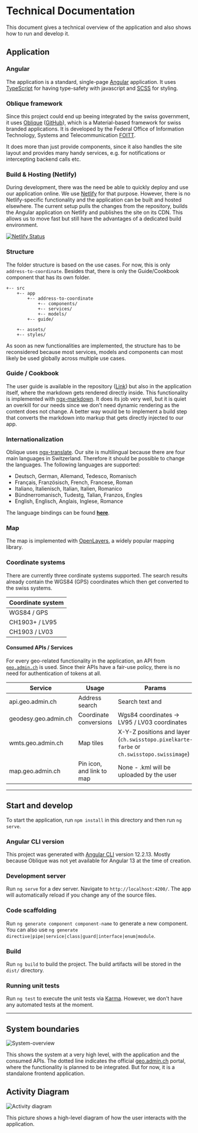 # Technical Documentation
This document gives a technical overview of the application and also shows how to run and develop it.

## Application

### Angular
The application is a standard, single-page [Angular](https://angular.io) application. It uses [TypeScript](https://www.typescriptlang.org) for having type-safety with javascript and [SCSS](https://sass-lang.com) for styling.

### Oblique framework
Since this project could end up beeing integrated by the swiss government, it uses [Oblique](https://oblique.bit.admin.ch/oblique) ([GitHub](https://github.com/oblique-bit/oblique)), which is a Material-based framework for swiss branded applications. It is developed by the Federal Office of Information Technology, Systems and Telecommunication [FOITT](https://bit.admin.ch).

It does more than just provide components, since it also handles the site layout and provides many handy services, e.g. for notifications or intercepting backend calls etc.

### Build & Hosting (Netlify)
During development, there was the need be able to quickly deploy and use our application online. We use [Netlify](https://www.netlify.com/) for that purpose. However, there is no Netlify-specific functionality and the application can be built and hosted elsewhere. The current setup pulls the changes from the repository, builds the Angular application on Netlify and publishes the site on its CDN. This allows us to move fast but still have the advantages of a dedicated build environment.

[![Netlify Status](https://api.netlify.com/api/v1/badges/f9e529de-9bf0-4cbb-8097-789831a0621c/deploy-status)](https://app.netlify.com/sites/swisstopo-showcases/deploys)

### Structure
The folder structure is based on the use cases. For now, this is only `address-to-coordinate`. Besides that, there is only the Guide/Cookbook component that has its own folder.

```
+-- src
    +-- app
	    +-- address-to-coordinate
			+-- components/
			+-- services/
			+-- models/
		+-- guide/

	+-- assets/
	+-- styles/
```

As soon as new functionalities are implemented, the structure has to be reconsidered because most services, models and components can most likely be used globally across multiple use cases.

### Guide / Cookbook
The user guide is available in the repository ([Link](../src/assets/cookbook/cookbook-en.md)) but also in the application itself, where the markdown gets rendered directly inside. This functionality is implemented with [ngx-markdown](https://github.com/jfcere/ngx-markdown). It does its job very well, but it is quiet an overkill for our needs since we don't need dynamic rendering as the content does not change. A better way would be to implement a build step that converts the markdown into markup that gets directly injected to our app.

### Internationalization
Oblique uses [ngx-translate](https://github.com/ngx-translate/core).
Our site is multilingual because there are four main languages in Switzerland. Therefore it should be possible to change the languages. The following languages are supported:

- Deutsch, German, Allemand, Tedesco, Romanisch
- Français, Französisch, French, Francese, Roman
- Italiano, Italienisch, Italian, Italien, Romanico
- Bündnerromanisch, Tudestg, Talian, Franzos, Engles
- English, Englisch, Anglais, Inglese, Romance

The language bindings can be found **[here](../application/src/assets/i18n)**.

### Map
The map is implemented with [OpenLayers](https://openlayers.org/), a widely popular mapping library.

### Coordinate systems
There are currently three cordinate systems supported. The search results already contain the WGS84 (GPS) coordinates which then get converted to the swiss systems.

| Coordinate system |
|-------------------|
| WGS84 / GPS       |
| CH1903+ / LV95    |
| CH1903 / LV03     |

#### Consumed APIs / Services
For every geo-related functionality in the application, an API from [`geo.admin.ch`](https://geo.admin.ch) is used. Since their APIs have a fair-use policy, there is no need for authentication of tokens at all.

| Service                      | Usage                     | Params                                     | Example |
|------------------------------|---------------------------|--------------------------------------------|---------|
| api.geo.admin.ch             | Address search            | Search text and                              | `https://api3.geo.admin.ch/rest/services/api/SearchServer?lang=de&searchText=Mattenstrasse%2018&=locations&origins=address` |
| geodesy.geo.admin.ch         | Coordinate conversions    | Wgs84 coordinates -> LV95 / LV03 coordinates                                           | `https://geodesy.geo.admin.ch/reframe/wgs84tolv95?northing=46.92793655395508&easting=7.451352119445801&format=json` |
| wmts.geo.admin.ch            | Map tiles                 | X-Y-Z positions and layer (`ch.swisstopo.pixelkarte-farbe` or `ch.swisstopo.swissimage`)                                           | `https://wmts.geo.admin.ch/1.0.0/ch.swisstopo.pixelkarte-farbe/default/current/3857/15/17061/11536.jpeg` |
| map.geo.admin.ch             | Pin icon, and link to map | None - .kml will be uploaded by the user | `https://map.geo.admin.ch/f13b978/img/marker.png` |

<hr>

## Start and develop
To start the application, run `npm install` in this directory and then run `ng serve`.

### Angular CLI version
This project was generated with [Angular CLI](https://github.com/angular/angular-cli) version 12.2.13. Mostly because Oblique was not yet available for Angular 13 at the time of creation.

### Development server
Run `ng serve` for a dev server. Navigate to `http://localhost:4200/`. The app will automatically reload if you change any of the source files.

### Code scaffolding
Run `ng generate component component-name` to generate a new component. You can also use `ng generate directive|pipe|service|class|guard|interface|enum|module`.

### Build
Run `ng build` to build the project. The build artifacts will be stored in the `dist/` directory.

### Running unit tests
Run `ng test` to execute the unit tests via [Karma](https://karma-runner.github.io). However, we don't have any automated tests at the moment.

<hr>

## System boundaries
![System-overview](system-overview.png)

This shows the system at a very high level, with the application and the consumed APIs. The dotted line indicates the official [geo.admin.ch](https://geo.admin.ch) portal, where the functionality is planned to be integrated. But for now, it is a standalone frontend application.

## Activity Diagram
![Activity diagram](activitydiagramm.png)

This picture shows a high-level diagram of how the user interacts with the application.
